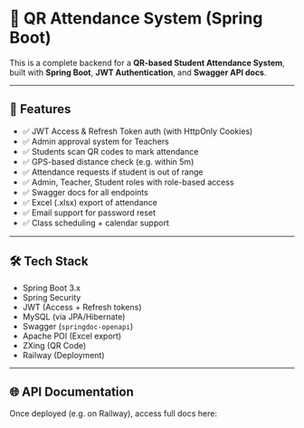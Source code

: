 # 📲 QR Attendance System (Spring Boot)

This is a complete backend for a **QR-based Student Attendance System**, built with **Spring Boot**, **JWT
Authentication**, and **Swagger API docs**.

---

## 🚀 Features

- ✅ JWT Access & Refresh Token auth (with HttpOnly Cookies)
- ✅ Admin approval system for Teachers
- ✅ Students scan QR codes to mark attendance
- ✅ GPS-based distance check (e.g. within 5m)
- ✅ Attendance requests if student is out of range
- ✅ Admin, Teacher, Student roles with role-based access
- ✅ Swagger docs for all endpoints
- ✅ Excel (.xlsx) export of attendance
- ✅ Email support for password reset
- ✅ Class scheduling + calendar support

---

## 🛠 Tech Stack

- Spring Boot 3.x
- Spring Security
- JWT (Access + Refresh tokens)
- MySQL (via JPA/Hibernate)
- Swagger (`springdoc-openapi`)
- Apache POI (Excel export)
- ZXing (QR Code)
- Railway (Deployment)

---

## 🌐 API Documentation

Once deployed (e.g. on Railway), access full docs here:

